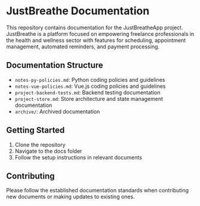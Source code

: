 # JustBreathe Documentation

This repository contains documentation for the JustBreatheApp project. JustBreathe is a platform focused on empowering freelance professionals in the health and wellness sector with features for scheduling, appointment management, automated reminders, and payment processing.

## Documentation Structure

- `notes-py-policies.md`: Python coding policies and guidelines
- `notes-vue-policies.md`: Vue.js coding policies and guidelines
- `project-backend-tests.md`: Backend testing documentation
- `project-store.md`: Store architecture and state management documentation
- `archive/`: Archived documentation

## Getting Started

1. Clone the repository
2. Navigate to the docs folder
3. Follow the setup instructions in relevant documents

## Contributing

Please follow the established documentation standards when contributing new documents or making updates to existing ones.